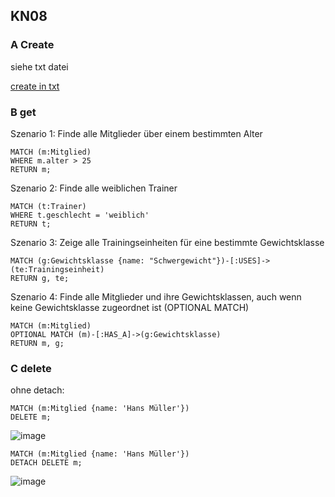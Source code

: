 ## KN08
  
### A Create

siehe txt datei

[create in txt](https://github.com/Noah8820/m165_2024/blob/main/KN08/create.txt)

### B get

Szenario 1: Finde alle Mitglieder über einem bestimmten Alter

```
MATCH (m:Mitglied)
WHERE m.alter > 25
RETURN m;

```

Szenario 2: Finde alle weiblichen Trainer

```
MATCH (t:Trainer)
WHERE t.geschlecht = 'weiblich'
RETURN t;

```
Szenario 3: Zeige alle Trainingseinheiten für eine bestimmte Gewichtsklasse

```
MATCH (g:Gewichtsklasse {name: "Schwergewicht"})-[:USES]->(te:Trainingseinheit)
RETURN g, te;

```

Szenario 4: Finde alle Mitglieder und ihre Gewichtsklassen, auch wenn keine Gewichtsklasse zugeordnet ist (OPTIONAL MATCH)

```
MATCH (m:Mitglied)
OPTIONAL MATCH (m)-[:HAS_A]->(g:Gewichtsklasse)
RETURN m, g;

```

### C delete

ohne detach:

```
MATCH (m:Mitglied {name: 'Hans Müller'})
DELETE m;

```

![image](https://github.com/Noah8820/m165_2024/assets/113603845/e0a1327c-a17d-49a6-b939-9e4adf31ec7a)


```
MATCH (m:Mitglied {name: 'Hans Müller'})
DETACH DELETE m;

```
![image](https://github.com/Noah8820/m165_2024/assets/113603845/bd502dbc-9d75-4b7b-82b1-0974acc88b21)



